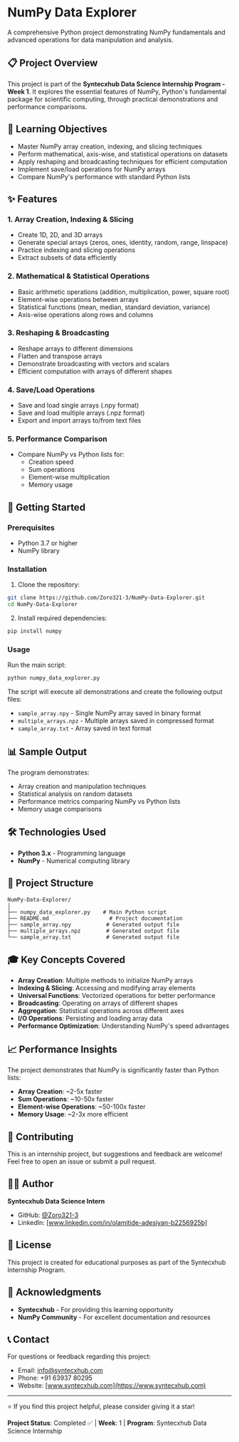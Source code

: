 # NumPy Data Explorer

A comprehensive Python project demonstrating NumPy fundamentals and advanced operations for data manipulation and analysis.

## 📋 Project Overview

This project is part of the **Syntecxhub Data Science Internship Program - Week 1**. It explores the essential features of NumPy, Python's fundamental package for scientific computing, through practical demonstrations and performance comparisons.

## 🎯 Learning Objectives

- Master NumPy array creation, indexing, and slicing techniques
- Perform mathematical, axis-wise, and statistical operations on datasets
- Apply reshaping and broadcasting techniques for efficient computation
- Implement save/load operations for NumPy arrays
- Compare NumPy's performance with standard Python lists

## ✨ Features

### 1. Array Creation, Indexing & Slicing
- Create 1D, 2D, and 3D arrays
- Generate special arrays (zeros, ones, identity, random, range, linspace)
- Practice indexing and slicing operations
- Extract subsets of data efficiently

### 2. Mathematical & Statistical Operations
- Basic arithmetic operations (addition, multiplication, power, square root)
- Element-wise operations between arrays
- Statistical functions (mean, median, standard deviation, variance)
- Axis-wise operations along rows and columns

### 3. Reshaping & Broadcasting
- Reshape arrays to different dimensions
- Flatten and transpose arrays
- Demonstrate broadcasting with vectors and scalars
- Efficient computation with arrays of different shapes

### 4. Save/Load Operations
- Save and load single arrays (.npy format)
- Save and load multiple arrays (.npz format)
- Export and import arrays to/from text files

### 5. Performance Comparison
- Compare NumPy vs Python lists for:
  - Creation speed
  - Sum operations
  - Element-wise multiplication
  - Memory usage

## 🚀 Getting Started

### Prerequisites

- Python 3.7 or higher
- NumPy library

### Installation

1. Clone the repository:
```bash
git clone https://github.com/Zoro321-3/NumPy-Data-Explorer.git
cd NumPy-Data-Explorer
```

2. Install required dependencies:
```bash
pip install numpy
```

### Usage

Run the main script:
```bash
python numpy_data_explorer.py
```

The script will execute all demonstrations and create the following output files:
- `sample_array.npy` - Single NumPy array saved in binary format
- `multiple_arrays.npz` - Multiple arrays saved in compressed format
- `sample_array.txt` - Array saved in text format

## 📊 Sample Output

The program demonstrates:
- Array creation and manipulation techniques
- Statistical analysis on random datasets
- Performance metrics comparing NumPy vs Python lists
- Memory usage comparisons

## 🛠️ Technologies Used

- **Python 3.x** - Programming language
- **NumPy** - Numerical computing library

## 📁 Project Structure
```
NumPy-Data-Explorer/
│
├── numpy_data_explorer.py    # Main Python script
├── README.md                   # Project documentation
├── sample_array.npy           # Generated output file
├── multiple_arrays.npz        # Generated output file
└── sample_array.txt           # Generated output file
```

## 🎓 Key Concepts Covered

- **Array Creation**: Multiple methods to initialize NumPy arrays
- **Indexing & Slicing**: Accessing and modifying array elements
- **Universal Functions**: Vectorized operations for better performance
- **Broadcasting**: Operating on arrays of different shapes
- **Aggregation**: Statistical operations across different axes
- **I/O Operations**: Persisting and loading array data
- **Performance Optimization**: Understanding NumPy's speed advantages

## 📈 Performance Insights

The project demonstrates that NumPy is significantly faster than Python lists:
- **Array Creation**: ~2-5x faster
- **Sum Operations**: ~10-50x faster
- **Element-wise Operations**: ~50-100x faster
- **Memory Usage**: ~2-3x more efficient

## 🤝 Contributing

This is an internship project, but suggestions and feedback are welcome! Feel free to open an issue or submit a pull request.

## 👨‍💻 Author

**Syntecxhub Data Science Intern**
- GitHub: [@Zoro321-3](https://github.com/Zoro321-3)
- LinkedIn: [www.linkedin.com/in/olamitide-adesiyan-b2256925b]

## 📝 License

This project is created for educational purposes as part of the Syntecxhub Internship Program.

## 🙏 Acknowledgments

- **Syntecxhub** - For providing this learning opportunity
- **NumPy Community** - For excellent documentation and resources

## 📞 Contact

For questions or feedback regarding this project:
- Email: info@syntecxhub.com
- Phone: +91 63937 80295
- Website: [www.syntecxhub.com](https://www.syntecxhub.com)

---

⭐ If you find this project helpful, please consider giving it a star!

**Project Status**: Completed ✅ | **Week**: 1 | **Program**: Syntecxhub Data Science Internship

